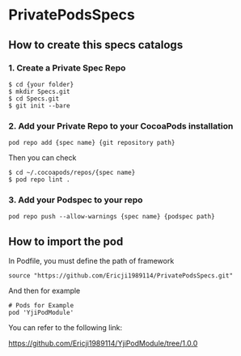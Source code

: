 # PrivatePodsSpecs

## How to create this specs catalogs

### 1. Create a Private Spec Repo

```
$ cd {your folder}
$ mkdir Specs.git
$ cd Specs.git
$ git init --bare
```
### 2. Add your Private Repo to your CocoaPods installation

```
pod repo add {spec name} {git repository path}
```

Then you can check 

```
$ cd ~/.cocoapods/repos/{spec name}
$ pod repo lint .
```

### 3. Add your Podspec to your repo

```
pod repo push --allow-warnings {spec name} {podspec path}
```

## How to import the pod

In Podfile, you must define the path of framework

```
source "https://github.com/Ericji1989114/PrivatePodsSpecs.git"

```
And then for example

```
# Pods for Example
pod 'YjiPodModule'

```


You can refer to the following link:

https://github.com/Ericji1989114/YjiPodModule/tree/1.0.0


